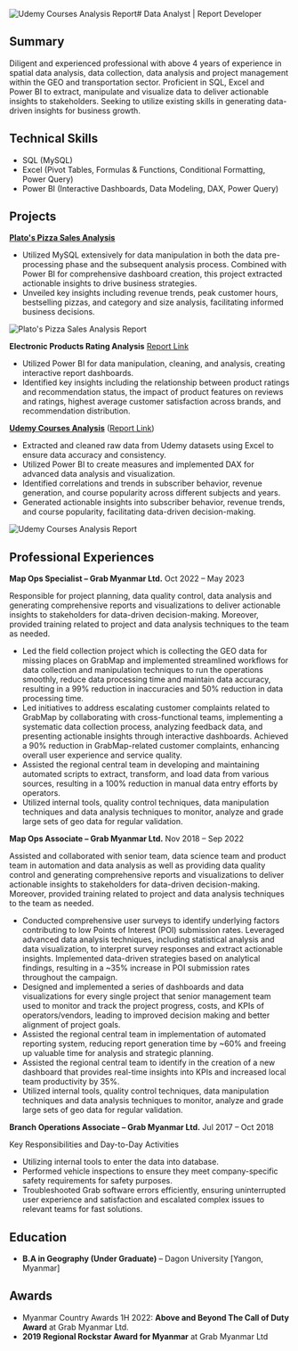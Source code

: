 ![Udemy Courses Analysis Report](https://github.com/Zay-Yar-Htay/project_portfolio/assets/157587547/50c5f7c7-beaf-4ce5-9a62-72cafabacfc7)# Data Analyst | Report Developer



## Summary
Diligent and experienced professional with above 4 years of experience in spatial data analysis, data collection, data analysis and project management within the GEO and transportation sector. Proficient in SQL, Excel and Power BI to extract, manipulate and visualize data to deliver actionable insights to stakeholders. Seeking to utilize existing skills in generating data-driven insights for business growth.



## Technical Skills
* SQL (MySQL)
* Excel (Pivot Tables, Formulas & Functions, Conditional Formatting, Power Query)
* Power BI (Interactive Dashboards, Data Modeling, DAX, Power Query)



## Projects
**[Plato's Pizza Sales Analysis](https://github.com/Zay-Yar-Htay/Pizza-Sales-Analysis)**
* Utilized MySQL extensively for data manipulation in both the data pre-processing phase and the subsequent analysis process. Combined with Power BI for comprehensive dashboard creation, this project extracted actionable insights to drive business strategies.
* Unveiled key insights including revenue trends, peak customer hours, bestselling pizzas, and category and size analysis, facilitating informed business decisions.

![Plato's Pizza Sales Analysis Report](https://github.com/Zay-Yar-Htay/Pizza-Sales-Analysis/assets/157587547/e3c50516-5861-41fb-98d4-d6165a4cdef0)


**Electronic Products Rating Analysis** [Report Link](https://app.powerbi.com/view?r=eyJrIjoiZjAyNThlZDUtYzdkNS00NWY0LTljMWQtNjY0MDZlN2Q3MTJkIiwidCI6IjQ2NTRiNmYxLTBlNDctNDU3OS1hOGExLTAyZmU5ZDk0M2M3YiIsImMiOjl9)
* Utilized Power BI for data manipulation, cleaning, and analysis, creating interactive report dashboards.
* Identified key insights including the relationship between product ratings and recommendation status, the impact of product features on reviews and ratings, highest average customer satisfaction across brands, and recommendation distribution.

**[Udemy Courses Analysis](https://github.com/Zay-Yar-Htay/Udemy-Courses-Analysis)** ([Report Link](https://app.powerbi.com/view?r=eyJrIjoiZDQ5NmQ4YTItYTNkOC00N2YwLWEyZTYtNTU1Y2FiM2ZiYTg3IiwidCI6ImRmODY3OWNkLWE4MGUtNDVkOC05OWFjLWM4M2VkN2ZmOTVhMCJ9))
*	Extracted and cleaned raw data from Udemy datasets using Excel to ensure data accuracy and consistency.
*	Utilized Power BI to create measures and implemented DAX for advanced data analysis and visualization.
*	Identified correlations and trends in subscriber behavior, revenue generation, and course popularity across different subjects and years.
*	Generated actionable insights into subscriber behavior, revenue trends, and course popularity, facilitating data-driven decision-making.

![Udemy Courses Analysis Report](https://github.com/Zay-Yar-Htay/project_portfolio/assets/157587547/cfd4ac45-3725-4e3d-a85a-466f22670f6b)


## Professional Experiences
**Map Ops Specialist – Grab Myanmar Ltd.** Oct 2022 – May 2023

Responsible for project planning, data quality control, data analysis and generating comprehensive reports and visualizations to deliver actionable insights to stakeholders for data-driven decision-making. Moreover, provided training related to project and data analysis techniques to the team as needed.
*	Led the field collection project which is collecting the GEO data for missing places on GrabMap and implemented streamlined workflows for data collection and manipulation techniques to run the operations smoothly, reduce data processing time and maintain data accuracy, resulting in a 99% reduction in inaccuracies and 50% reduction in data processing time.
*	Led initiatives to address escalating customer complaints related to GrabMap by collaborating with cross-functional teams, implementing a systematic data collection process, analyzing feedback data, and presenting actionable insights through interactive dashboards. Achieved a 90% reduction in GrabMap-related customer complaints, enhancing overall user experience and service quality.
*	Assisted the regional central team in developing and maintaining automated scripts to extract, transform, and load data from various sources, resulting in a 100% reduction in manual data entry efforts by operators.
* Utilized internal tools, quality control techniques, data manipulation techniques and data analysis techniques to monitor, analyze and grade large sets of geo data for regular validation.

**Map Ops Associate – Grab Myanmar Ltd.** Nov 2018 – Sep 2022

Assisted and collaborated with senior team, data science team and product team in automation and data analysis as well as providing data quality control and generating comprehensive reports and visualizations to deliver actionable insights to stakeholders for data-driven decision-making. Moreover, provided training related to project and data analysis techniques to the team as needed.
*	Conducted comprehensive user surveys to identify underlying factors contributing to low Points of Interest (POI) submission rates. Leveraged advanced data analysis techniques, including statistical analysis and data visualization, to interpret survey responses and extract actionable insights. Implemented data-driven strategies based on analytical findings, resulting in a ~35% increase in POI submission rates throughout the campaign.
*	Designed and implemented a series of dashboards and data visualizations for every single project that senior management team used to monitor and track the project progress, costs, and KPIs of operators/vendors, leading to improved decision making and better alignment of project goals.
*	Assisted the regional central team in implementation of automated reporting system, reducing report generation time by ~60% and freeing up valuable time for analysis and strategic planning.
*	Assisted the regional central team to identify in the creation of a new dashboard that provides real-time insights into KPIs and increased local team productivity by 35%.
*	Utilized internal tools, quality control techniques, data manipulation techniques and data analysis techniques to monitor, analyze and grade large sets of geo data for regular validation.

**Branch Operations Associate – Grab Myanmar Ltd.** Jul 2017 – Oct 2018

Key Responsibilities and Day-to-Day Activities
*	Utilizing internal tools to enter the data into database.
*	Performed vehicle inspections to ensure they meet company-specific safety requirements for safety purposes.
*	Troubleshooted Grab software errors efficiently, ensuring uninterrupted user experience and satisfaction and escalated complex issues to relevant teams for fast solutions.



## Education
* **B.A in Geography (Under Graduate)** – Dagon University [Yangon, Myanmar]



## Awards
*	Myanmar Country Awards 1H 2022: **Above and Beyond The Call of Duty Award** at Grab Myanmar Ltd.
*	**2019 Regional Rockstar Award for Myanmar** at Grab Myanmar Ltd
